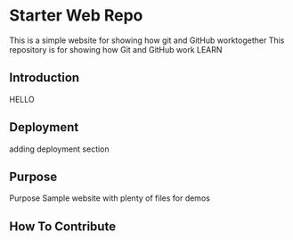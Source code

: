 # Starter Web Repo
This is a simple website for showing how git and GitHub worktogether
This repository is for showing how Git and GitHub work
LEARN
## Introduction 

HELLO

## Deployment 
adding deployment section

## Purpose
Purpose
Sample website with plenty of files for demos

## How To Contribute
